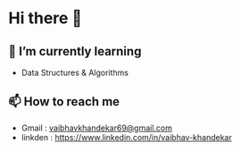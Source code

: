 # Hi there 👋

<!--
**vaibhav-khandekar/vaibhav-khandekar** is a ✨ _special_ ✨ repository because its `README.md` (this file) appears on your GitHub profile.

Here are some ideas to get you started:

- 🔭 I’m currently working on ...
- 
- 👯 I’m looking to collaborate on ...
- 🤔 I’m looking for help with ...
- 💬 Ask me about ...
- 📫 How to reach me: ...
- 😄 Pronouns: ...
- ⚡ Fun fact: ...
-->

## 🌱 I’m currently learning

   - Data Structures & Algorithms
## 📫 How to reach me 
   
   - Gmail : vaibhavkhandekar69@gmail.com
   - linkden : https://www.linkedin.com/in/vaibhav-khandekar
